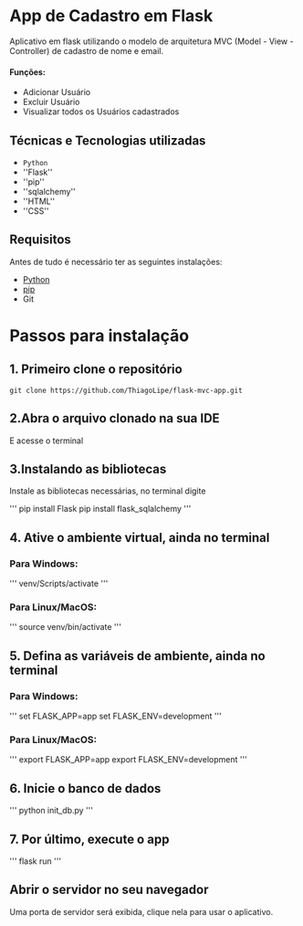 # App de Cadastro em Flask
Aplicativo em flask utilizando o modelo de arquitetura MVC (Model - View - Controller) de cadastro de nome e email.

#### Funções:
- Adicionar Usuário
- Excluir Usuário
- Visualizar todos os Usuários cadastrados

## Técnicas e Tecnologias utilizadas
- ``Python``
- ''Flask''
- ''pip''
- ''sqlalchemy''
- ''HTML''
- ''CSS''

## Requisitos
Antes de tudo é necessário ter as seguintes instalações:
<ul>
  <li><a href="https://www.python.org/downloads/">Python</a></li>
  <li><a href="https://pip.pypa.io/en/stable/installation/">pip</a></li>
  <li><a herf="https://git-scm.com/downloads">Git</a></li>
</ul>

# Passos para instalação
## 1. Primeiro clone o repositório
```
git clone https://github.com/ThiagoLipe/flask-mvc-app.git
```

## 2.Abra o arquivo clonado na sua IDE
<p>E acesse o terminal</p>

## 3.Instalando as bibliotecas
<p>Instale as bibliotecas necessárias, no terminal digite</p>
'''
pip install Flask
pip install flask_sqlalchemy
'''

## 4. Ative o ambiente virtual, ainda no terminal
### Para Windows:
'''
venv/Scripts/activate
'''

### Para Linux/MacOS:
'''
source venv/bin/activate
'''

## 5. Defina as variáveis de ambiente, ainda no terminal
### Para Windows:
'''
set FLASK_APP=app
set FLASK_ENV=development
'''

### Para Linux/MacOS:
'''
export FLASK_APP=app
export FLASK_ENV=development
'''

## 6. Inicie o banco de dados
'''
python init_db.py
'''

## 7. Por último, execute o app
'''
flask run
'''

## Abrir o servidor no seu navegador
Uma porta de servidor será exibida, clique nela para usar o aplicativo.
